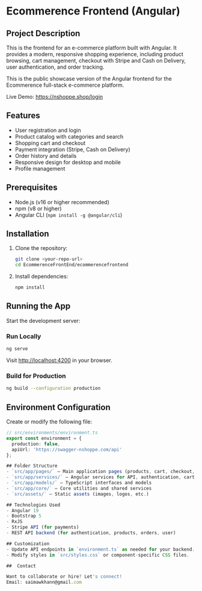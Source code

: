 # Ecommerence Frontend (Angular)

## Project Description
This is the frontend for an e-commerce platform built with Angular. It provides a modern, responsive shopping experience, including product browsing, cart management, checkout with Stripe and Cash on Delivery, user authentication, and order tracking.

This is the public showcase version of the Angular frontend for the Ecommerence full-stack e-commerce platform.

Live Demo: https://nshoppe.shop/login

## Features
- User registration and login
- Product catalog with categories and search
- Shopping cart and checkout
- Payment integration (Stripe, Cash on Delivery)
- Order history and details
- Responsive design for desktop and mobile
- Profile management

## Prerequisites
- Node.js (v16 or higher recommended)
- npm (v8 or higher)
- Angular CLI (`npm install -g @angular/cli`)

## Installation
1. Clone the repository:
   ```bash
   git clone <your-repo-url>
   cd EcommerenceFrontEnd/ecommerencefrontend
   ```
2. Install dependencies:
   ```bash
   npm install
   ```

## Running the App
Start the development server:

### Run Locally

```bash
ng serve

```
Visit [http://localhost:4200](http://localhost:4200) in your browser.

### Build for Production
```bash
ng build --configuration production
```

## Environment Configuration
Create or modify the following file:

```ts
// src/environments/environment.ts
export const environment = {
  production: false,
  apiUrl: 'https://swagger-nshoppe.com/api'  
};

## Folder Structure
- `src/app/pages/` — Main application pages (products, cart, checkout, account, etc.)
- `src/app/services/` — Angular services for API, authentication, cart, orders, etc.
- `src/app/models/` — TypeScript interfaces and models
- `src/app/core/` — Core utilities and shared services
- `src/assets/` — Static assets (images, logos, etc.)

## Technologies Used
- Angular 19
- Bootstrap 5
- RxJS
- Stripe API (for payments)
- REST API backend (for authentication, products, orders, user)

## Customization
- Update API endpoints in `environment.ts` as needed for your backend.
- Modify styles in `src/styles.css` or component-specific CSS files.

##  Contact

Want to collaborate or hire? Let's connect!  
Email: saimawkhann@gmail.com